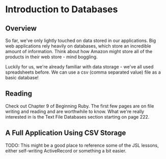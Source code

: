 # Introduction to Databases

## Overview
So far, we've only lightly touched on data stored in our applications. Big web applications rely heavily on databases, which store an incredible amount of information. Think about how Amazon might store all of the products in their web store - mind boggling.

Luckily for us, we're already familiar with data storage - we've all used spreadsheets before. We can use a csv (comma separated value) file as a basic database!

## Reading 
Check out Chapter 9 of Beginning Ruby. The first few pages are on file writing and reading and are worthwhile to know. What we're really interested in is the Text File Databases section starting on page 222.

## A Full Application Using CSV Storage
TODO: This might be a good place to reference some of the JSL lessons, either self-writing ActiveRecord or something a bit easier. 

